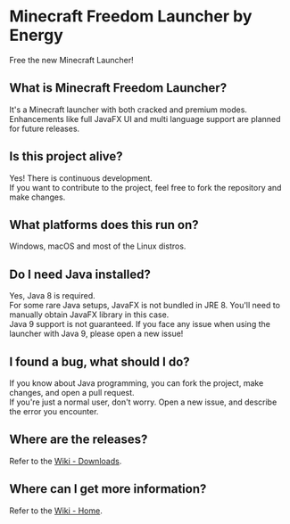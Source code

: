 # Minecraft Freedom Launcher by Energy
Free the new Minecraft Launcher!

## What is Minecraft Freedom Launcher?
It's a Minecraft launcher with both cracked and premium modes.  
Enhancements like full JavaFX UI and multi language support are planned for future releases.

## Is this project alive?
Yes! There is continuous development.  
If you want to contribute to the project, feel free to fork the repository and make changes.

## What platforms does this run on?
Windows, macOS and most of the Linux distros.

## Do I need Java installed?
Yes, Java 8 is required.  
For some rare Java setups, JavaFX is not bundled in JRE 8. You'll need to manually obtain JavaFX library in this case.  
Java 9 support is not guaranteed. If you face any issue when using the launcher with Java 9, please open a new issue!

## I found a bug, what should I do?
If you know about Java programming, you can fork the project, make changes, and open a pull request.  
If you're just a normal user, don't worry. Open a new issue, and describe the error you encounter.

## Where are the releases?
Refer to the [Wiki - Downloads](https://github.com/Energy0124/MCFreedomLauncher/wiki/Downloads).

## Where can I get more information?
Refer to the [Wiki - Home](https://github.com/Energy0124/MCFreedomLauncher/wiki).
